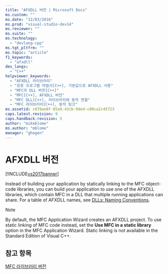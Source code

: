 ```yaml
---
title: "AFXDLL 버전 | Microsoft Docs"
ms.custom: ""
ms.date: "12/03/2016"
ms.prod: "visual-studio-dev14"
ms.reviewer: ""
ms.suite: ""
ms.technology: 
  - "devlang-cpp"
ms.tgt_pltfrm: ""
ms.topic: "article"
f1_keywords: 
  - "afxdll"
dev_langs: 
  - "C++"
helpviewer_keywords: 
  - "AFXDLL 라이브러리"
  - "응용 프로그램 마법사[C++], 기본값으로 AFXDLL 사용"
  - "MFC의 DLL 버전[C++]"
  - "MFC[C++], AFXDLL 버전"
  - "MFC DLL[C++], 라이브러리에 동적 연결"
  - "MFC 라이브러리[C++], 동적 링크"
ms.assetid: c078ae8f-85a9-43cb-9ded-c09ca2c45723
caps.latest.revision: 9
caps.handback.revision: 5
author: "mikeblome"
ms.author: "mblome"
manager: "ghogen"
---
```

# AFXDLL 버전
[!INCLUDE[vs2017banner](../assembler/inline/includes/vs2017banner.md)]

Instead of building your application by statically linking to the MFC object\-code libraries, you can build your application to use one of the AFXDLL libraries, which contain MFC in a DLL that multiple running applications can share.  For a table of AFXDLL names, see [DLLs: Naming Conventions](../build/naming-conventions-for-mfc-dlls.md).  
  
> [!NOTE]
>  By default, the MFC Application Wizard creates an AFXDLL project.  To use static linking of MFC code instead, set the **Use MFC in a static library** option in the MFC Application Wizard.  Static linking is not available in the Standard Edition of Visual C\+\+.  
  
## 참고 항목  
 [MFC 라이브러리 버전](../mfc/mfc-library-versions.md)